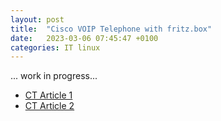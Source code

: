 ```yaml
---
layout: post
title:  "Cisco VOIP Telephone with fritz.box"
date:   2023-03-06 07:45:47 +0100
categories: IT linux  
---
```


... work in progress...

- [CT Article 1](/assets/files/ct.17.14.136-141.pdf)
- [CT Article 2](/assets/files/ct.17.18.156-158.pdf)